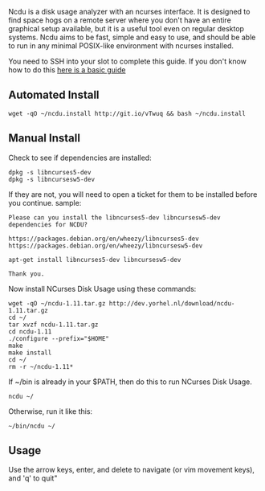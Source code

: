
Ncdu is a disk usage analyzer with an ncurses interface. It is designed to find space hogs on a remote server where you don't have an entire graphical setup available, but it is a useful tool even on regular desktop systems. Ncdu aims to be fast, simple and easy to use, and should be able to run in any minimal POSIX-like environment with ncurses installed.

You need to SSH into your slot to complete this guide. If you don't know how to do this [here is a basic guide](https://www.feralhosting.com/faq/view?question=12)

Automated Install
---

~~~
wget -qO ~/ncdu.install http://git.io/vTwuq && bash ~/ncdu.install
~~~

Manual Install
---

Check to see if dependencies are installed:

~~~
dpkg -s libncurses5-dev
dpkg -s libncursesw5-dev
~~~

If they are not, you will need to open a ticket for them to be installed before you continue.
sample:

~~~
Please can you install the libncurses5-dev libncursesw5-dev dependencies for NCDU?

https://packages.debian.org/en/wheezy/libncurses5-dev
https://packages.debian.org/en/wheezy/libncursesw5-dev

apt-get install libncurses5-dev libncursesw5-dev

Thank you.
~~~

Now install NCurses Disk Usage using these commands:

~~~
wget -qO ~/ncdu-1.11.tar.gz http://dev.yorhel.nl/download/ncdu-1.11.tar.gz
cd ~/ 
tar xvzf ncdu-1.11.tar.gz
cd ncdu-1.11
./configure --prefix="$HOME"
make
make install
cd ~/
rm -r ~/ncdu-1.11*
~~~

If ~/bin is already in your $PATH, then do this to run NCurses Disk Usage.

~~~
ncdu ~/
~~~

Otherwise, run it like this:

~~~
~/bin/ncdu ~/
~~~

Usage
---

Use the arrow keys, enter, and delete to navigate (or vim movement keys), and 'q' to quit"



